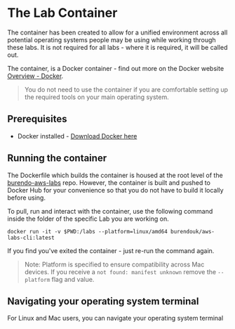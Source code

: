 # The Lab Container

The container has been created to allow for a unified environment across all potential operating systems people may be using while working through these labs.
It is not required for all labs - where it is required, it will be called out.

The container, is a Docker container - find out more on the Docker website [Overview - Docker](https://docs.docker.com/get-started/).

> You do not need to use the container if you are comfortable setting up the required tools on your main operating system.

## Prerequisites

- Docker installed - [Download Docker here](https://www.docker.com/products/docker-desktop/)

## Running the container

The Dockerfile which builds the container is housed at the root level of the [burendo-aws-labs](https://github.com/BurendoUK/burendo-aws-labs) repo.
However, the container is built and pushed to Docker Hub for your convenience so that you do not have to build it locally before using.

To pull, run and interact with the container, use the following command inside the folder of the specific Lab you are working on.
```
docker run -it -v $PWD:/labs --platform=linux/amd64 burendouk/aws-labs-cli:latest
```

If you find you've exited the container - just re-run the command again.

> Note: Platform is specified to ensure compatibility across Mac devices.
> If you receive a `not found: manifest unknown` remove the `--platform` flag and value.

## Navigating your operating system terminal
For Linux and Mac users, you can navigate your operating system terminal

